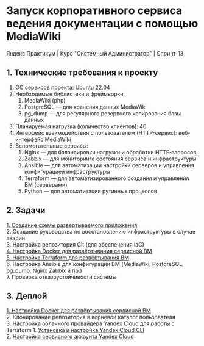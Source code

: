 # Запуск корпоративного сервиса ведения документации с помощью MediaWiki
Яндекс Практикум | Курс "Системный Администратор" | Спринт-13  

## 1. Технические требования к проекту
1. ОС сервисов проекта: Ubuntu 22.04
2. Необходимые библиотеки и фреймворки:
    1. MediaWiki (php)
    2. PostgreSQL — для хранения данных MediaWiki
    3. pg_dump — для регулярного резервного копирования базы данных
3. Планируемая нагрузка (количество клиентов): 40
4. Интерфейс взаимодействия с пользователем (HTTP-сервис): веб-интерфейс MediaWiki
5. Вспомогательные сервисы:
    1. Nginx — для балансировки нагрузки и обработки HTTP-запросов;
    2. Zabbix — для мониторинга состояния сервиса и инфраструктуры
    3. Ansible — для автоматизации настройки серверов и управления конфигурацией инфраструктуры
    4. Terraform — для автоматизированного создания и управления ВМ (серверами)
    5. Python — для автоматизации рутинных процессов
## 2. Задачи
[1. Создание схемы развертываемого приложения](Solution/2.1.%20App%20deployment%20schema.md "App deployment schema")  
2. Создание руководства по восстановлению инфраструктуры в случае аварии  
3. Настройка репозитория Git (для обеспечения IaC)  
[4. Настройка Docker для развёртывания сервисной ВМ](Solution/4.%20Docker%20setup%20for%20deploying%20a%20service%20VM.md "Docker setup for deploying a service VM")  
[5. Настройка Terraform для развёртывания ВМ](Solution/5.%20Terraform%20configuration%20for%20VM%20deployment.md "Terraform configuration for VM deployment")  
6. Настройка Ansible для конфигурации ВМ (MediaWiki, PostgreSQL, pg_dump, Nginx Zabbix и пр.)  
7. Проверка отказоустойчивости системы  

## 3. Деплой
[1. Настройка Docker для развёртывания сервисной ВМ](Solution/3.1.%20Docker%20setup%20for%20deploying%20a%20service%20VM.md "Docker setup for deploying a service VM")  
2. Клонирование репозитория в корневой каталог пользователя  
3. Настройка облачного провайдера Yandex Cloud для работы с Terraform
    1. [Установка и настройка Yandex Cloud CLI](Solution/3.3.1.%20YС%20CLI%20installation&configuration.md)  
    2. [Настройка сервисного аккаунта Yandex Cloud](Solution/3.3.2.%20YC%20service%20account%20configuration.md)  





